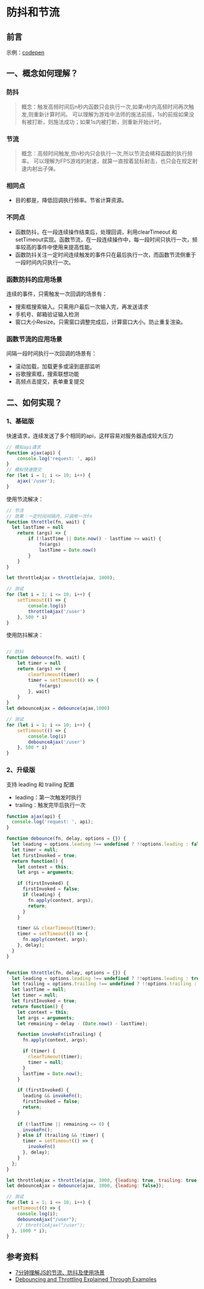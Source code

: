 # 防抖和节流

## 前言

示例：[codepen](https://codepen.io/RealAaron/pen/JjdOxEz)


## 一、概念如何理解？

### 防抖

> 概念：触发高频时间后n秒内函数只会执行一次,如果n秒内高频时间再次触发,则重新计算时间。
> 可以理解为游戏中法师的施法前摇，1s的前摇如果没有被打断，则施法成功；如果1s内被打断，则重新开始计时。

### 节流

> 概念：高频时间触发,但n秒内只会执行一次,所以节流会稀释函数的执行频率。
> 可以理解为FPS游戏的射速，就算一直按着鼠标射击，也只会在规定射速内射出子弹。

### 相同点

- 目的都是，降低回调执行频率。节省计算资源。

### 不同点

- 函数防抖，在一段连续操作结束后，处理回调，利用clearTimeout 和 setTimeout实现。函数节流，在一段连续操作中，每一段时间只执行一次，频率较高的事件中使用来提高性能。
- 函数防抖关注一定时间连续触发的事件只在最后执行一次，而函数节流侧重于一段时间内只执行一次。

### 函数防抖的应用场景
连续的事件，只需触发一次回调的场景有：

- 搜索框搜索输入。只需用户最后一次输入完，再发送请求
- 手机号、邮箱验证输入检测
- 窗口大小Resize。只需窗口调整完成后，计算窗口大小。防止重复渲染。

### 函数节流的应用场景
间隔一段时间执行一次回调的场景有：

- 滚动加载，加载更多或滚到底部监听
- 谷歌搜索框，搜索联想功能
- 高频点击提交，表单重复提交


## 二、如何实现？

### 1、基础版


快速请求，连续发送了多个相同的api，这样容易对服务器造成较大压力

```js
// 模拟api请求
function ajax(api) {
    console.log('request: ', api)
}
// 模拟快速提交
for (let i = 1; i <= 10; i++) {
    ajax('/user');
}
```

使用节流解决：

```js
// 节流
// 效果：一定时间间隔内，只调用一次fn
function throttle(fn, wait) {
  let lastTime = null
    return (args) => {
        if (!lastTime || Date.now() - lastTime >= wait) {
            fn(args)
            lastTime = Date.now()
        }
    }
}

let throttleAjax = throttle(ajax, 1000);

// 测试
for (let i = 1; i <= 10; i++) {
    setTimeout(() => {
        console.log(i)
        throttleAjax('/user')
    }, 500 * i)
}
```

使用防抖解决：

```js

// 防抖
function debounce(fn, wait) {
    let timer = null
    return (args) => {
        clearTimeout(timer)
        timer = setTimeout(() => {
            fn(args)
        }, wait)
    }
}
let debounceAjax = debounce(ajax,1000)

// 测试
for (let i = 1; i <= 10; i++) {
    setTimeout(() => {
        console.log(i)
        debounceAjax('/user')
    }, 500 * i)
}
```

### 2、升级版

支持 leading 和 trailing 配置
- leading：第一次触发时执行
- trailing：触发完毕后执行一次

```js
function ajax(api) {
  console.log('request: ', api);
}

function debounce(fn, delay, options = {}) {
  let leading = options.leading !== undefined ? !!options.leading : false; // 首次触发后立即执行，默认为false
  let timer = null;
  let firstInvoked = true;
  return function() {
    let context = this;
    let args = arguments;

    if (firstInvoked) {
      firstInvoked = false;
      if (leading) {
        fn.apply(context, args);
        return;
      }
    }

    timer && clearTimeout(timer);
    timer = setTimeout(() => {
      fn.apply(context, args);
    }, delay);
  }
}


function throttle(fn, delay, options = {}) {
  let leading = options.leading !== undefined ? !!options.leading : true; // 首次触发后立即执行，默认为true
  let trailing = options.trailing !== undefined ? !!options.trailing : true; // 触发结束后是否执行一次，默认为true
  let lastTime = null;
  let timer = null;
  let firstInvoked = true;
  return function() {
    let context = this;
    let args = arguments;
    let remaining = delay - (Date.now() - lastTime);

    function invokeFn(isTrailing) {
      fn.apply(context, args);

      if (timer) {
        clearTimeout(timer);
        timer = null;
      }
      lastTime = Date.now();
    }

    if (firstInvoked) {
      leading && invokeFn();
      firstInvoked = false;
      return;
    }
    
    if (!lastTime || remaining <= 0) {
      invokeFn();
    } else if (trailing && !timer) {
      timer = setTimeout(() => {
        invokeFn()
      }, delay);
    }
  };
}

let throttleAjax = throttle(ajax, 3000, {leading: true, trailing: true });
let debounceAjax = debounce(ajax, 3000, {leading: false});

// 测试
for (let i = 1; i <= 10; i++) {
  setTimeout(() => {
    console.log(i);
    debounceAjax("/user");
    // throttleAjax("/user");
  }, 1000 * i);
}
```

## 参考资料
- [7分钟理解JS的节流、防抖及使用场景](https://juejin.cn/post/6844903669389885453)
- [Debouncing and Throttling Explained Through Examples](https://css-tricks.com/debouncing-throttling-explained-examples/)